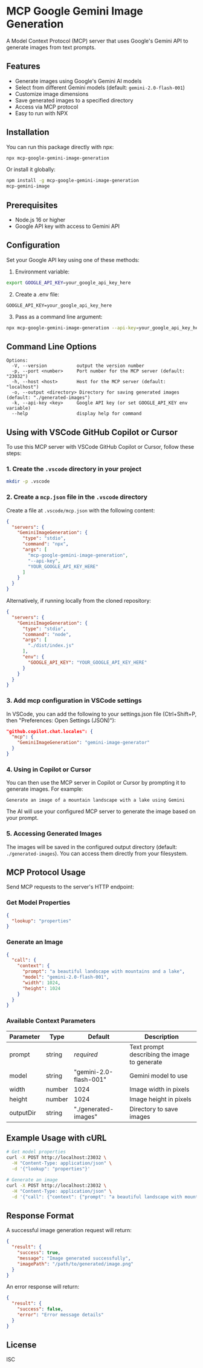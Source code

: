 # MCP Google Gemini Image Generation

A Model Context Protocol (MCP) server that uses Google's Gemini API to generate images from text prompts.

## Features

- Generate images using Google's Gemini AI models
- Select from different Gemini models (default: `gemini-2.0-flash-001`)
- Customize image dimensions
- Save generated images to a specified directory
- Access via MCP protocol
- Easy to run with NPX

## Installation

You can run this package directly with npx:

```bash
npx mcp-google-gemini-image-generation
```

Or install it globally:

```bash
npm install -g mcp-google-gemini-image-generation
mcp-gemini-image
```

## Prerequisites

- Node.js 16 or higher
- Google API key with access to Gemini API

## Configuration

Set your Google API key using one of these methods:

1. Environment variable:
```bash
export GOOGLE_API_KEY=your_google_api_key_here
```

2. Create a .env file:
```
GOOGLE_API_KEY=your_google_api_key_here
```

3. Pass as a command line argument:
```bash
npx mcp-google-gemini-image-generation --api-key=your_google_api_key_here
```

## Command Line Options

```
Options:
  -V, --version           output the version number
  -p, --port <number>     Port number for the MCP server (default: "23032")
  -h, --host <host>       Host for the MCP server (default: "localhost")
  -o, --output <directory> Directory for saving generated images (default: "./generated-images")
  -k, --api-key <key>     Google API key (or set GOOGLE_API_KEY env variable)
  --help                  display help for command
```

## Using with VSCode GitHub Copilot or Cursor

To use this MCP server with VSCode GitHub Copilot or Cursor, follow these steps:

### 1. Create the `.vscode` directory in your project

```bash
mkdir -p .vscode
```

### 2. Create a `mcp.json` file in the `.vscode` directory

Create a file at `.vscode/mcp.json` with the following content:

```json
{
  "servers": {
    "GeminiImageGeneration": {
      "type": "stdio",
      "command": "npx",
      "args": [
        "mcp-google-gemini-image-generation",
        "--api-key",
        "YOUR_GOOGLE_API_KEY_HERE"
      ]
    }
  }
}
```

Alternatively, if running locally from the cloned repository:

```json
{
  "servers": {
    "GeminiImageGeneration": {
      "type": "stdio",
      "command": "node",
      "args": [
        "./dist/index.js"
      ],
      "env": {
        "GOOGLE_API_KEY": "YOUR_GOOGLE_API_KEY_HERE"
      }
    }
  }
}
```

### 3. Add mcp configuration in VSCode settings

In VSCode, you can add the following to your settings.json file (Ctrl+Shift+P, then "Preferences: Open Settings (JSON)"):

```json
"github.copilot.chat.locales": {
  "mcp": {
    "GeminiImageGeneration": "gemini-image-generator"
  }
}
```

### 4. Using in Copilot or Cursor

You can then use the MCP server in Copilot or Cursor by prompting it to generate images. For example:

```
Generate an image of a mountain landscape with a lake using Gemini
```

The AI will use your configured MCP server to generate the image based on your prompt.

### 5. Accessing Generated Images

The images will be saved in the configured output directory (default: `./generated-images`). You can access them directly from your filesystem.

## MCP Protocol Usage

Send MCP requests to the server's HTTP endpoint:

### Get Model Properties

```json
{
  "lookup": "properties"
}
```

### Generate an Image

```json
{
  "call": {
    "context": {
      "prompt": "a beautiful landscape with mountains and a lake",
      "model": "gemini-2.0-flash-001",
      "width": 1024,
      "height": 1024
    }
  }
}
```

### Available Context Parameters

| Parameter | Type | Default | Description |
|-----------|------|---------|-------------|
| prompt | string | *required* | Text prompt describing the image to generate |
| model | string | "gemini-2.0-flash-001" | Gemini model to use |
| width | number | 1024 | Image width in pixels |
| height | number | 1024 | Image height in pixels |
| outputDir | string | "./generated-images" | Directory to save images |

## Example Usage with cURL

```bash
# Get model properties
curl -X POST http://localhost:23032 \
  -H "Content-Type: application/json" \
  -d '{"lookup": "properties"}'

# Generate an image
curl -X POST http://localhost:23032 \
  -H "Content-Type: application/json" \
  -d '{"call": {"context": {"prompt": "a beautiful landscape with mountains and a lake"}}}'
```

## Response Format

A successful image generation request will return:

```json
{
  "result": {
    "success": true,
    "message": "Image generated successfully",
    "imagePath": "/path/to/generated/image.png"
  }
}
```

An error response will return:

```json
{
  "result": {
    "success": false,
    "error": "Error message details"
  }
}
```

## License

ISC